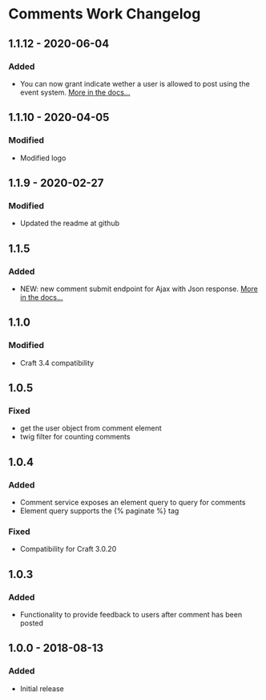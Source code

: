 # Comments Work Changelog

## 1.1.12 - 2020-06-04
### Added
- You can now grant indicate wether a user is allowed to post using the event system. [More in the docs...](https://io.24hoursmedia.com/comments-work/events)

## 1.1.10 - 2020-04-05
### Modified
- Modified logo

## 1.1.9 - 2020-02-27
### Modified
- Updated the readme at github

## 1.1.5

### Added
- NEW: new comment submit endpoint for Ajax with Json response. [More in the docs...](https://io.24hoursmedia.com/comments-work/ajax-comments)

## 1.1.0

### Modified
- Craft 3.4 compatibility

## 1.0.5
### Fixed
- get the user object from comment element
- twig filter for counting comments

## 1.0.4
### Added
- Comment service exposes an element query to query for comments
- Element query supports the {% paginate %} tag

### Fixed
- Compatibility for Craft 3.0.20

## 1.0.3
### Added
- Functionality to provide feedback to users after comment has been posted

## 1.0.0 - 2018-08-13
### Added
- Initial release
